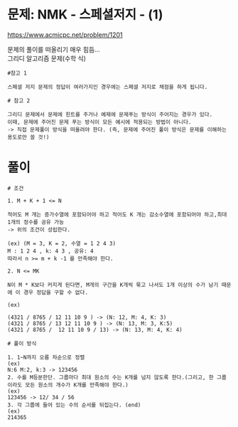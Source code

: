 # 문제: NMK - 스페셜저지 - (1)
https://www.acmicpc.net/problem/1201

문제의 풀이를 떠올리기 매우 힘듬...  
그리디 알고리즘 문제(수학 식)  
```
#참고 1

스페셜 저지 문제의 정답이 여러가지인 경우에는 스페셜 저지로 채점을 하게 됩니다.  
````
```
# 참고 2

그리디 문제에서 문제에 힌트를 주거나 예제에 문제푸는 방식이 주어지는 경우가 있다. 
이때, 문제에 주어진 문제 푸는 방식이 모든 예시에 적용되는 방법이 아니다.
-> 직접 문제풀이 방식을 떠올려야 한다. (즉, 문제에 주어진 풀이 방식은 문제를 이해하는 용도로만 쓸 것!)
```
# 풀이
```
# 조건

1. M + K + 1 <= N

적어도 M 개는 증가수열에 포함되어야 하고 적어도 K 개는 감소수열에 포함되어야 하고,최대 1개의 정수를 공유 가능
-> 위의 조건이 성립한다.

(ex) (M = 3, K = 2, 수열 = 1 2 4 3) 
M : 1 2 4 , k: 4 3 , 공유: 4
따라서 n >= m + k -1 를 만족해야 한다.

2. N <= MK

N이 M * K보다 커지게 된다면, M개의 구간을 K개씩 묶고 나서도 1개 이상의 수가 남기 때문에 이 경우 정답을 구할 수 없다.

(ex) 

(4321 / 8765 / 12 11 10 9 ) -> (N: 12, M: 4, K: 3)
(4321 / 8765 / 13 12 11 10 9 ) -> (N: 13, M: 3, K:5)
(4321 / 8765 /  12 11 10 9 / 13) -> (N: 13, M: 4, K: 4)

```
```
# 풀이 방식

1. 1~N까지 오름 차순으로 정렬  
(ex)
N:6 M:2, k:3 -> 123456
2. 수를 M등분한단. 그룹마다 최대 원소의 수는 K개를 넘지 않도록 한다.(그리고, 한 그룹이라도 모든 원소의 개수가 K개를 만족해야 한다.)  
(ex)
123456 -> 12/ 34 / 56
3. 각 그룹에 들어 있는 수의 순서를 뒤집는다. (end)
(ex)
214365 
```
``` python

```
